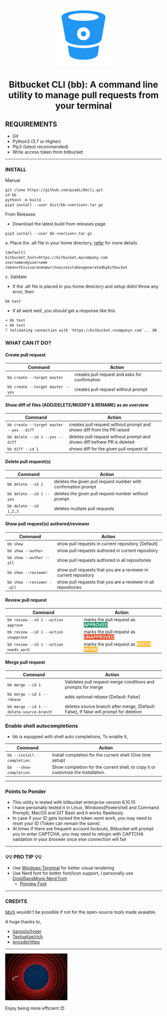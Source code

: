 <p align="center"><img height="200" width="200" src="./img/bitbucket.png">

# <p align="center">Bitbucket CLI (bb): A command line utility to manage pull requests from your terminal


## REQUIREMENTS

* Git
* Python3 (3.7 or Higher)
* Pip3 (latest recommended)
* Write access token from bitbucket

---

### INSTALL

Manual

```text
git clone https://github.com/psadi/bbcli.git
cd bb
python3 -m build .
pip3 install --user dist/bb-<version>.tar.gz
```

From Releases

* Download the latest build from releases page

```text
pip3 install --user bb-<version>.tar.gz
```

a. Place the .alt file in your home directory, [refer](.alt) for more details

```text
[default]
bitbucket_host=https://bitbucket.mycompany.com
username=myusername
token=thisisarandomwriteaccesstokengeneratedbybitbucket
```

c. Validate

* If the .alt file is placed in you home directory and setup didnt throw any error, then

```text
bb test
```

* if all went well, you should get a response like this

```text
➜ bb test
> bb test           
⠏ Validating connection with 'https://bitbucket.<company>.com'... OK
```

### WHAT CAN IT DO?

#### Create pull request

|Command|Action|
|-|-|
|`bb create --target master`|creates pull request and asks for confirmation|
|`bb create --target master --yes`|creates pull request without prompt|

#### Show diff of files (ADD/DELETE/MODIFY & RENAME) as an overview

|Command|Action|
|-|-|
|`bb create --target master --yes --diff`|creates pull request without prompt and shows diff from the PR raised|
|`bb delete --id 1 --yes --diff`|deletes pull request without prompt and shows diff befoew PR is deleted|
|`bb diff --id 1`|shows diff for the given pull request id|

#### Delete pull request(s)

|Command|Action|
|-|-|
|`bb delete --id 1`|deletes the given  pull request number with confirmation prompt|
|`bb delete --id 1 --yes`|deletes the given  pull request number without prompt|
|`bb delete --id 1,2,3`|deletes multiple pull requests|

#### Show pull request(s) authored/reviewer

|Command|Action|
|-|-|
|`bb show`|show pull requests in current repository [Default]|
|`bb show --author`|show pull requests authored in current repository|
|`bb show --author --all`|show pull requests authored in all repositories|
|`bb show --reviewer`|show pull requests that you are a reviewer in current repository|
|`bb show --reviewer --all`|show pull requests that you are a reviewer in all repositories|

#### Review pull request

|Command|Action|
|-|-|
|`bb review --id 1 --action approve`|marks the pull request as <span style="background-color:#00875a;color:white">**APPROVED**</span>|
|`bb review --id 1 --action unapprove`|marks the pull request as <span style="background-color:#de350b;color:white">**UNAPPROVED**</span>|
|`bb review --id 1 --action needs_work`|marks the pull request as <span style="background-color:#ffab00;color:white">**NEEDS WORK**</span>|

#### Merge pull request

|Command|Action|
|-|-|
|`bb merge --id 1`|Validates pull request merge conditions and prompts for merge|
|`bb merge --id 1 --rebase`|adds optional rebase [Default: False]|
|`bb merge --id 1 --delete-source-branch`|deletes source branch after merge, [Default: False], If false will prompt for deletion|

### Enable shell autocompletions

* bb is equipped with shell auto completions, To enable it,

|Command|Action|
|-|-|
|`bb --install-completion`|Install completion for the current shell (One time setup)|
|`bb  --show-completion`|Show completion for the current shell, to copy it or customize the installation.|

---

### Points to Ponder

* This utility is tested with bitbucket enterprise version 6.10.10
* I have personally tested it in Linux, Windows(Powershell and Command Prompt), MacOS and GIT Bash and it works flawlessly
* In case if your ID gets locked the token wont work, you may need to reset your ID (Token can remain the same)
* At times if there are frequent account lockouts, Bitbucket will prompt you to enter CAPTCHA, you may need to relogin with CAPTCHA validation in your broswer once else connection will fail

---

### 💡💡 PRO TIP 💡💡

* Use [Windows Terminal](https://github.com/Microsoft/Terminal) for better visual rendering
* Use Nerd font for better font/icon support, I personally use [DroidSansMono Nerd Font](https://github.com/ryanoasis/nerd-fonts/releases/download/v2.1.0/DroidSansMono.zip)
  * [Preview Font](https://www.programmingfonts.org/#droid-sans)

---

### CREDITS

[bbcli](https://github.com/psadi/bbcli) wouldn't be possible if not for the open-source tools made avaiable.

A huge thanks to,

* [tiangolo/typer](https://github.com/tiangolo/typer)
* [Textualize/rich](https://github.com/Textualize/rich)
* [encode/httpx](https://github.com/encode/httpx)


---

<p align="left"><img height="150" width="200" src="./img/thatsall.gif">

Enjoy being more efficient 😊